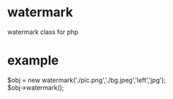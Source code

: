 # watermark
  watermark class for php
  
# example

  $obj = new watermark('./pic.png','./bg.jpeg','left','jpg'); <br>
  $obj->watermark();
